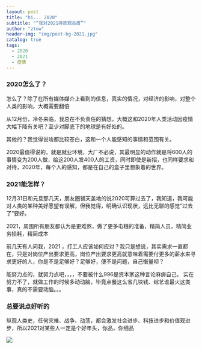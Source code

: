 ```yaml
---
layout: post
title: "hi... 2020"
subtitle: "“我对2021持悲观态度”"
author: "ztow"
header-img: "img/post-bg-2021.jpg"
catalog: true
tags:
  - 2020
  - 2021
  - 疫情
---
```


### 2020怎么了？
怎么了？除了在所有媒体媒介上看到的信息，真实的情况，对经济的影响，对整个人类的影响，大概需要翻倍

从12月份，冷冬来临，我总在不负责任的猜想，大概这和2020年人类活动因疫情大幅下降有关吧？至少对脚底下的地球是有好处的。

其他的？我觉得说啥都比较苍白，这和一个人能感知的事情和范围有关。

2020最值得说的，就是就业环境，大厂不必说，其最明显的动作就是将600人的事情变为200人做，给这200人发400人的工资，同时即使是新招，也同样要求和对待，2020年，每个人的感知，都是在自己的盒子里想象着的世界。

### 2021能怎样？
12月31日和元旦那几天，朋友圈铺天盖地的说2020可算过去了，我知道，我可能对人类的某种美好愿望有误解，但我觉得，明确认识现状，远比无聊的感觉“过去了”要好。

2021，周围所有朋友都认为是更难熬，做了更多屯粮的准备，精简人员，精简业务损耗，精简成本

前几天有人问我，2021 ，打工人应该如何应对？我只是想说，其实需求一直都在，只是对岗位产出要求更高，岗位产出要求更高就意味着需要付更多的薪水来寻求更好的人，你是不是足够好？足够好，便不是问题，自己衡量呗？

能努力点的，就努力点吧，，，，不要被什么996是资本家这种言论麻痹自己。
实在努力不了，就做工作的时候多动动脑，毕竟点餐这么省几块钱、综艺谁最火这类事，真的不需要动脑。。。

### 总要说点好听的
纵观人类史，任何灾难、战争、动荡，都会激发社会进步、科技进步和价值观进步，所以2021对某些人一定是个好年头，你品，你细品

![][image-1]

[image-1]:	img/post-bg-2021.jpg